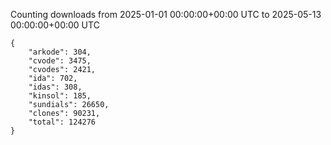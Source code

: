 
Counting downloads from 2025-01-01 00:00:00+00:00 UTC to 2025-05-13 00:00:00+00:00 UTC

```
{
    "arkode": 304,
    "cvode": 3475,
    "cvodes": 2421,
    "ida": 702,
    "idas": 308,
    "kinsol": 185,
    "sundials": 26650,
    "clones": 90231,
    "total": 124276
}
```

